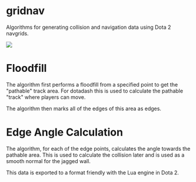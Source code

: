 gridnav
=======

Algorithms for generating collision and navigation data using Dota 2 navgrids.

![](http://i.imgur.com/37k200l.png)

Floodfill
========

The algorithm first performs a floodfill from a specified point to get the "pathable" track area. For dotadash this is used to calculate the pathable "track" where players can move.

The algorithm then marks all of the edges of this area as edges.

Edge Angle Calculation
=========

The algorithm, for each of the edge points, calculates the angle towards the pathable area. This is used to calculate the collision later and is used as a smooth normal for the jagged wall.

This data is exported to a format friendly with the Lua engine in Dota 2.

